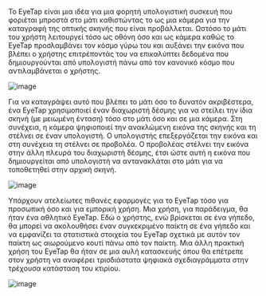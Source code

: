 Το EyeTap είναι μια ιδέα για μια φορητή υπολογιστική συσκευή που φοριέται μπροστά στο μάτι καθιστώντας το ως μια κάμερα για την καταγραφή της οπτικής σκηνής που είναι προβάλλεται. Ωστόσο το μάτι του χρήστη λειτουργεί τόσο ως οθόνη όσο και ως κάμερα καθώς το EyeTap προσλαμβάνει τον κόσμο γύρω του και αυξάνει την εικόνα που βλέπει ο χρήστης επιτρέποντάς του να επικαλύπτει δεδομένα που δημιουργούνται από υπολογιστή πάνω από τον κανονικό κόσμο που αντιλαμβάνεται ο χρήστης.

![image](https://github.com/VasilisK23/site/assets/115342571/70869804-4a14-49a0-bd99-d425262c8ff8)

Για να καταγράψει αυτό που βλέπει το μάτι όσο το δυνατόν ακριβέστερα, ένα EyeTap χρησιμοποιεί έναν διαχωριστή δέσμης για να στείλει την ίδια σκηνή (με μειωμένη ένταση) τόσο στο μάτι όσο και σε μια κάμερα. Στη συνέχεια, η κάμερα ψηφιοποιεί την ανακλώμενη εικόνα της σκηνής και τη στέλνει σε έναν υπολογιστή. Ο υπολογιστής επεξεργάζεται την εικόνα και στη συνέχεια τη στέλνει σε προβολέα. Ο προβολέας στέλνει την εικόνα στην άλλη πλευρά του διαχωριστή δέσμης, έτσι ώστε αυτή η εικόνα που δημιουργείται από υπολογιστή να αντανακλάται στο μάτι για να τοποθετηθεί στην αρχική σκηνή.

![image](https://github.com/VasilisK23/site/assets/115342571/bf449f76-512d-47e3-a148-f1cdf116ec0f)

Υπάρχουν ατελείωτες πιθανές εφαρμογές για το EyeTap τόσο για προσωπική όσο και για εμπορική χρήση. Μια χρήση, για παράδειγμα, θα ήταν ένα αθλητικό EyeTap. Εδώ ο χρήστης, ενώ βρίσκεται σε ένα γήπεδο, θα μπορεί να ακολουθήσει έναν συγκεκριμένο παίκτη σε ένα γήπεδο και να εμφανίζει τα στατιστικά στοιχεία του EyeTap σχετικά με αυτόν τον παίκτη ως αιωρούμενο κουτί πάνω από τον παίκτη.
Μια άλλη πρακτική χρήση του EyeTap θα ήταν σε μια αυλή κατασκευής όπου θα επέτρεπε στον χρήστη να αναφέρει τρισδιάστατα ψηφιακά σχεδιαγράμματα στην τρέχουσα κατάσταση του κτιρίου.

![image](https://github.com/VasilisK23/site/assets/115342571/369e2d40-bf51-4bbb-833e-7ffb39adda77)
